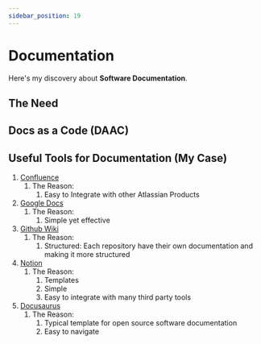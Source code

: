 ```yaml
---
sidebar_position: 19
---
```


# Documentation

Here's my discovery about **Software Documentation**.

## The Need

## Docs as a Code (DAAC)

## Useful Tools for Documentation (My Case)
1. [Confluence](https://www.atlassian.com/software/confluence)
   1. The Reason:
      1. Easy to Integrate with other Atlassian Products
2. [Google Docs](https://www.google.com/docs/about/)
   1. The Reason:
      1. Simple yet effective
3. [Github Wiki](https://docs.github.com/en/communities/documenting-your-project-with-wikis)
   1. The Reason:
      1. Structured: Each repository have their own documentation and making it more structured
4. [Notion](https://www.notion.so/product)
   1. The Reason:
      1. Templates
      2. Simple
      3. Easy to integrate with many third party tools
5. [Docusaurus](https://docusaurus.io/)
   1. The Reason:
      1. Typical template for open source software documentation
      2. Easy to navigate
